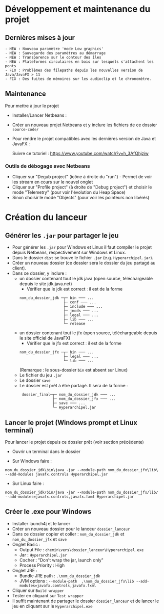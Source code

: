 # Développement et maintenance du projet

## Dernières mises à jour

```
- NEW : Nouveau paramètre 'mode Low graphics'
- NEW : Sauvegarde des paramètres au démarrage
- NEW : Transparence sur le contour des îles
- NEW : Plateformes circulaires en bois sur lesquels s'attachent les ponts
- FIX : Problèmes des filepaths depuis les nouvelles version de Java/JavaFX > 11
- FIX : Des fuites de mémoires sur les audioclip et le chronomètre.
```

## Maintenance

Pour mettre à jour le projet
- Installer/Lancer Netbeans :
- Créer un nouveau projet Netbeans et y inclure les fichiers de ce dossier `source-code/`
- Pour rendre le projet compatibles avec les dernières version de Java et JavaFX :  

  Suivre ce tutoriel : https://www.youtube.com/watch?v=h_3AfQhjziw

### Outils de débogage avec Netbeans

  - Cliquer sur "Degub project" (icône à droite du "run")
        - Permet de voir les stream en cours sur le nouvel onglet
  - Cliquer sur "Profile project" (à droite de "Debug project") et choisir le mode "Telemetry" (pour voir l'évolution du Heap Space)
  - Sinon choisir le mode "Objects" (pour voir les pointeurs non libérés)

# Création du lanceur

## Générer les `.jar` pour partager le jeu

  - Pour générer les `.jar` pour Windows et Linux il faut compiler le projet depuis Netbeans, respectivement sur Windows et Linux.
  - Dans le dossier `dist` se trouve le fichier `.jar` (e.g. `Hyperarchipel.jar`).
  - Créer un nouveau dossier (ce dossier sera le dossier du jeu partagé au client).
  - Dans ce dossier, y inclure :
      - un dossier contenant tout le jdk java (open source, téléchargeable depuis le site jdk.java.net)
        - Vérifier que le jdk est correct : il est de la forme
        ```  
        nom_du_dossier_jdk ─┬─ bin ─── ...
                            ├─ conf ─── ...
                            ├─ include ─── ...
                            ├─ jmods ─── ...
                            ├─ legal ─── ...
                            ├─ lib ─── ...
                            └─ release
        ```
      - un dossier contenant tout le jfx (open source, téléchargeable depuis le site officiel de JavaFX)
        - Vérifier que le jfx est correct : il est de la forme
        ```  
        nom_du_dossier_jfx ─┬─ bin ─── ...
                            ├─ legal ─── ...
                            └─ lib ─── ...
        ```
        (Remarque : le sous-dossier `bin` est absent sur Linux)
      - Le fichier du jeu `.jar`
      - Le dossier `save`
    - Le dossier est prêt à être partagé. Il sera de la forme :
       ```  
        dossier_final─┬─ nom_du_dossier_jdk ─── ...
                      ├─ nom_du_dossier_jfx ─── ...
                      ├─ save ─── ...
                      └─ Hyperarchipel.jar
        ```  

## Lancer le projet (Windows prompt et Linux terminal)

Pour lancer le projet depuis ce dossier prêt (voir section précédente)

- Ouvrir un terminal dans le dossier

- Sur Windows faire :
```
nom_du_dossier_jdk\bin\java -jar --module-path nom_du_dossier_jfx\lib\ --add-modules javafx.controls Hyperarchipel.jar
```
- Sur Linux faire :
```
nom_du_dossier_jdk/bin/java -jar --module-path nom_du_dossier_jfx/lib/ --add-modules=javafx.controls,javafx.fxml Hyperarchipel.jar
```

## Créer le .exe pour Windows

- Installer launch4j et le lancer
- Créer un nouveau dossier pour le lanceur `dossier_lanceur`
- Dans ce dossier copier et coller : `nom_du_dossier_jdk` et `nom_du_dossier_jfx` et `save`
- Onglet Basic :
    - Output File : `chemin\vers\dossier_lanceur\Hyperarchipel.exe`
    - Jar : `Hyperarchipel.jar`
    - Cocher : "Don't wrap the jar, launch only"
    - Process Priority : High
- Onglet JRE :
    - Bundle JRE path : `.\nom_du_dossier_jdk`
    - JVM options : `--module-path  .\nom_du_dossier_jfx\lib --add-modules=javafx.controls,javafx.fxml`
- Cliquer sur `Build wrapper`
- Tester en cliquant sur `Test wrapper`
- Il suffit maintenant de partager le dossier `dossier_lanceur` et de lancer le jeu en cliquant sur le `Hyperarchipel.exe`
